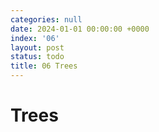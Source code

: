 ```yaml
---
categories: null
date: 2024-01-01 00:00:00 +0000
index: '06'
layout: post
status: todo
title: 06 Trees
---
```


# Trees